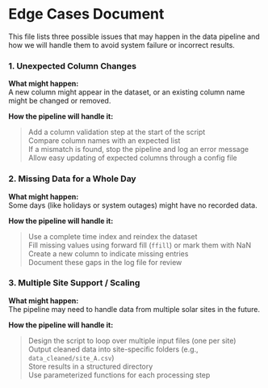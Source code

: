 # Edge Cases Document
This file lists three possible issues that may happen in the data pipeline and how we will handle them to avoid system failure or incorrect results.

### 1. Unexpected Column Changes
**What might happen:**  
A new column might appear in the dataset, or an existing column name might be changed or removed.

**How the pipeline will handle it:**  
> Add a column validation step at the start of the script  
> Compare column names with an expected list  
> If a mismatch is found, stop the pipeline and log an error message  
> Allow easy updating of expected columns through a config file

### 2. Missing Data for a Whole Day
**What might happen:**  
Some days (like holidays or system outages) might have no recorded data.

**How the pipeline will handle it:**  
> Use a complete time index and reindex the dataset  
> Fill missing values using forward fill (`ffill`) or mark them with NaN  
> Create a new column to indicate missing entries  
> Document these gaps in the log file for review

### 3. Multiple Site Support / Scaling
**What might happen:**  
The pipeline may need to handle data from multiple solar sites in the future.

**How the pipeline will handle it:**  
> Design the script to loop over multiple input files (one per site)  
> Output cleaned data into site-specific folders (e.g., `data_cleaned/site_A.csv`)  
> Store results in a structured directory  
> Use parameterized functions for each processing step